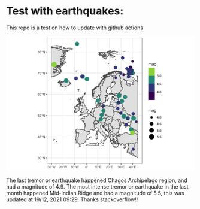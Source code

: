 <!-- README.md is generated from README.Rmd. Please edit that file -->

Test with earthquakes:
======================

This repo is a test on how to update with github actions

![](man/figures/README-unnamed-chunk-2-1.png)

The last tremor or earthquake happened Chagos Archipelago region, and
had a magnitude of 4.9. The most intense tremor or earthquake in the
last month happened Mid-Indian Ridge and had a magnitude of 5.5, this
was updated at 19/12, 2021 09:29. Thanks stackoverflow!!

